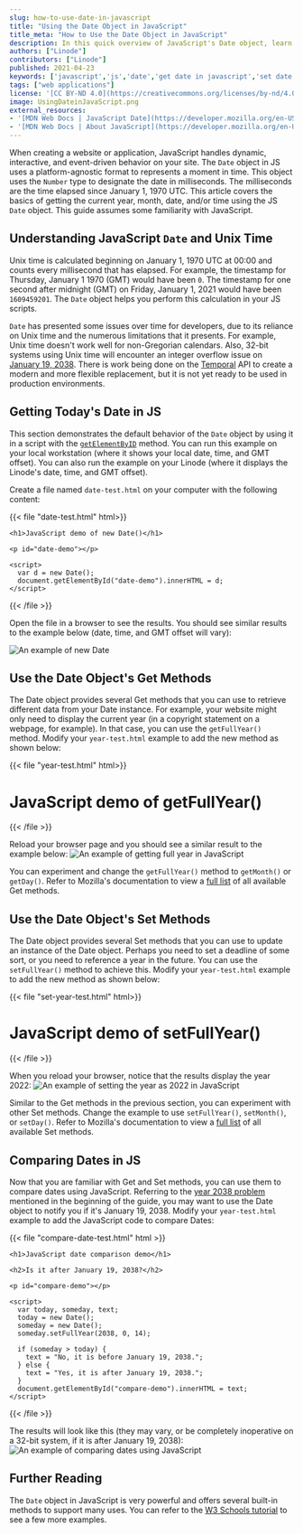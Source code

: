 ```yaml
---
slug: how-to-use-date-in-javascript
title: "Using the Date Object in JavaScript"
title_meta: "How to Use the Date Object in JavaScript"
description: In this quick overview of JavaScript's Date object, learn how to get dates, set dates, and compare dates using a simple HTML file.
authors: ["Linode"]
contributors: ["Linode"]
published: 2021-04-23
keywords: ['javascript','js','date','get date in javascript','set date in javascript','compare date in javascript']
tags: ["web applications"]
license: '[CC BY-ND 4.0](https://creativecommons.org/licenses/by-nd/4.0)'
image: UsingDateinJavaScript.png
external_resources:
- '[MDN Web Docs | JavaScript Date](https://developer.mozilla.org/en-US/docs/Web/JavaScript/Reference/Global_Objects/Date)'
- '[MDN Web Docs | About JavaScript](https://developer.mozilla.org/en-US/docs/Web/JavaScript/About_JavaScript)'
---
```


When creating a website or application, JavaScript handles dynamic, interactive, and event-driven behavior on your site. The `Date` object in JS uses a platform-agnostic format to represents a moment in time. This object uses the `Number` type to designate the date in milliseconds. The milliseconds are the time elapsed since January 1, 1970 UTC. This article covers the basics of getting the current year, month, date, and/or time using the JS `Date` object. This guide assumes some familiarity with JavaScript.

## Understanding JavaScript `Date` and Unix Time

Unix time is calculated beginning on January 1, 1970 UTC at 00:00 and counts every millisecond that has elapsed. For example, the timestamp for Thursday, January 1 1970 (GMT) would have been `0`. The timestamp for one second after midnight (GMT) on Friday, January 1, 2021 would have been `1609459201`. The `Date` object helps you perform this calculation in your JS scripts.

`Date` has presented some issues over time for developers, due to its reliance on Unix time and the numerous limitations that it presents. For example, Unix time doesn't work well for non-Gregorian calendars. Also, 32-bit systems using Unix time will encounter an integer overflow issue on [January 19, 2038](https://en.wikipedia.org/wiki/Year_2038_problem). There is work being done on the [Temporal](https://tc39.es/proposal-temporal/docs/index.html) API to create a modern and more flexible replacement, but it is not yet ready to be used in production environments.

## Getting Today's Date in JS

This section demonstrates the default behavior of the `Date` object by using it in a script with the [`getElementByID`](https://developer.mozilla.org/en-US/docs/Web/API/Document/getElementById) method. You can run this example on your local workstation (where it shows your local date, time, and GMT offset). You can also run the example on your Linode (where it displays the Linode's date, time, and GMT offset).

Create a file named `date-test.html` on your computer with the following content:

{{< file "date-test.html" html>}}
<html>
  <body>

    <h1>JavaScript demo of new Date()</h1>

    <p id="date-demo"></p>

    <script>
      var d = new Date();
      document.getElementById("date-demo").innerHTML = d;
    </script>

  </body>
</html>
{{< /file >}}

Open the file in a browser to see the results. You should see similar results to the example below (date, time, and GMT offset will vary):

![An example of new Date](js-demo-new-date.png)

## Use the Date Object's Get Methods

The Date object provides several Get methods that you can use to retrieve different data from your Date instance. For example, your website might only need to display the current year (in a copyright statement on a webpage, for example). In that case, you can use the `getFullYear()` method. Modify your `year-test.html` example to add the new method as shown below:

{{< file "year-test.html" html>}}
<html>
  <body>

  <h1>JavaScript demo of getFullYear()</h1>

  <p id="year-demo"></p>

  <script>
    var d = new Date();
    document.getElementById("year-demo").innerHTML = d.getFullYear();
  </script>

  </body>
</html>
{{< /file >}}

Reload your browser page and you should see a similar result to the example below:
![An example of getting full year in JavaScript](js-demo-get-full-year.png)

You can experiment and change the `getFullYear()` method to `getMonth()` or `getDay()`. Refer to Mozilla's documentation to view a [full list](https://developer.mozilla.org/en-US/docs/Web/JavaScript/Reference/Global_Objects/Date#instance_methods) of all available Get methods.

## Use the Date Object's Set Methods

The Date object provides several Set methods that you can use to update an instance of the Date object. Perhaps you need to set a deadline of some sort, or you need to reference a year in the future. You can use the `setFullYear()` method to achieve this. Modify your `year-test.html` example to add the new method as shown below:

{{< file "set-year-test.html" html>}}
<html>
  <body>

  <h1>JavaScript demo of setFullYear()</h1>

  <p id="set-demo"></p>

  <script>
    var d = new Date();
    d.setFullYear(2022);
    document.getElementById("set-demo").innerHTML = d;
  </script>

  </body>
</html>
{{< /file >}}

When you reload your browser, notice that the results display the year 2022:
![An example of setting the year as 2022 in JavaScript](js-demo-set-year.png)

Similar to the Get methods in the previous section, you can experiment with other Set methods. Change the example to use `setFullYear()`, `setMonth()`, or `setDay()`. Refer to Mozilla's documentation to view a [full list](https://developer.mozilla.org/en-US/docs/Web/JavaScript/Reference/Global_Objects/Date#instance_methods) of all available Set methods.

## Comparing Dates in JS

Now that you are familiar with Get and Set methods, you can use them to compare dates using JavaScript. Referring to the [year 2038 problem](https://en.wikipedia.org/wiki/Year_2038_problem) mentioned in the beginning of the guide, you may want to use the Date object to notify you if it's January 19, 2038. Modify your `year-test.html` example to add the JavaScript code to compare Dates:

{{< file "compare-date-test.html" html >}}
<html>
  <body>

    <h1>JavaScript date comparison demo</h1>

    <h2>Is it after January 19, 2038?</h2>

    <p id="compare-demo"></p>

    <script>
      var today, someday, text;
      today = new Date();
      someday = new Date();
      someday.setFullYear(2038, 0, 14);

      if (someday > today) {
        text = "No, it is before January 19, 2038.";
      } else {
        text = "Yes, it is after January 19, 2038.";
      }
      document.getElementById("compare-demo").innerHTML = text;
    </script>

  </body>
</html>
{{< /file >}}

The results will look like this (they may vary, or be completely inoperative on a 32-bit system, if it is after January 19, 2038):
![An example of comparing dates using JavaScript](js-demo-compare-dates.png)

## Further Reading

The `Date` object in JavaScript is very powerful and offers several built-in methods to support many uses. You can refer to the [W3 Schools tutorial](https://www.w3schools.com/js/js_dates.asp) to see a few more examples.